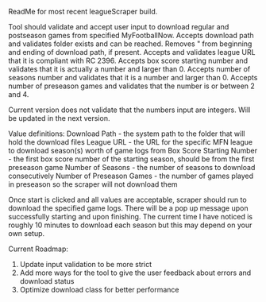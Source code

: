 ReadMe for most recent leagueScraper build. 

Tool should validate and accept user input to download regular and postseason games from specified MyFootballNow. Accepts 
download path and validates folder exists and can be reached. Removes " from beginning and ending of download path, if present.
Accepts and validates league URL that it is compliant with RC 2396. Accepts box score starting number and validates that
it is actually a number and larger than 0.  Accepts number of seasons number and validates that it is a number and larger
than 0. Accepts number of preseason games and validates that the number is or between 2 and 4.

Current version does not validate that the numbers input are integers. Will be updated in the next version. 

Value definitions:
  Download Path - the system path to the folder that will hold the download files
  League URL - the URL for the specific MFN league to download season(s) worth of game logs from
  Box Score Starting Number - the first box score number of the starting season, should be from the first preseason game
  Number of Seasons - the number of seasons to download consecutively
  Number of Preseason Games - the number of games played in preseason so the scraper will not download them

Once start is clicked and all values are acceptable, scraper should run to download the specified game logs. There will
be a pop up message upon successfully starting and upon finishing. The current time I have noticed is roughly 10 minutes
to download each season but this may depend on your own setup. 

Current Roadmap:
  1. Update input validation to be more strict
  2. Add more ways for the tool to give the user feedback about errors and download status
  3. Optimize download class for better performance
